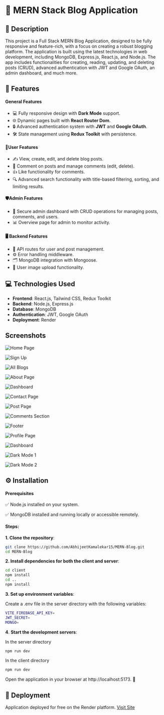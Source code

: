 
# 🌟 MERN Stack Blog Application
## 📝 Description 
This project is a Full Stack MERN Blog Application, designed to be fully responsive and feature-rich, with a focus on creating a robust blogging platform. The application is built using the latest technologies in web development, including MongoDB, Express.js, React.js, and Node.js. The app includes functionalities for creating, reading, updating, and deleting posts (CRUD), advanced authentication with JWT and Google OAuth, an admin dashboard, and much more.


## 🎯 Features
#### General Features
- 💻 Fully responsive design with **Dark Mode** support.
- 🌐 Dynamic pages built with **React Router Dom**.
- 🔒 Advanced authentication system with **JWT** and **Google OAuth**.
- 🛠️ State management using **Redux Toolkit** with persistence.

#### 👤User Features
- ✍️ View, create, edit, and delete blog posts.
- 💬 Comment on posts and manage comments (edit, delete).
- 👍 Like functionality for comments.
- 🔍 Advanced search functionality with title-based filtering, sorting, and limiting results.

#### 🛡️Admin Features
- 🔐 Secure admin dashboard with CRUD operations for managing posts, comments, and users.
- 📊 Overview page for admin to monitor activity.

#### 🖥️ Backend Features
- 🔄 API routes for user and post management.
- ⚙️ Error handling middleware.
- 🗂️ MongoDB integration with Mongoose.
- 📸 User image upload functionality.

## 💻 Technologies Used

- **Frontend**: React.js, Tailwind CSS, Redux Toolkit
- **Backend**: Node.js, Express.js
- **Database**: MongoDB
- **Authentication**: JWT, Google OAuth
- **Deployment**: Render


## Screenshots


![Home Page](https://res-console.cloudinary.com/duztdbp0j/media_explorer_thumbnails/cb7c0becedb9da890c91b7a073a133b5/detailed)

![Sign Up](https://res-console.cloudinary.com/duztdbp0j/media_explorer_thumbnails/c4186435b730bd70b9a38c807feab224/detailed)

![All Blogs](https://res-console.cloudinary.com/duztdbp0j/media_explorer_thumbnails/97146c0ce89f81212f9e7ae1fddcbfc8/detailed)

![About Page](https://res-console.cloudinary.com/duztdbp0j/media_explorer_thumbnails/e5948bb6df9012d3c7fc615c6cde537e/detailed)

![Dashboard](https://res-console.cloudinary.com/duztdbp0j/media_explorer_thumbnails/eed9edb3d78902285087d0e5317563be/detailed)

![Contact Page](https://res-console.cloudinary.com/duztdbp0j/media_explorer_thumbnails/a1063d5da2453d02c1994944aebab8ab/detailed)

![Post Page](https://res-console.cloudinary.com/duztdbp0j/media_explorer_thumbnails/6a50739cdb586e8c97c26ab539739eda/detailed)

![Comments Section](https://res-console.cloudinary.com/duztdbp0j/media_explorer_thumbnails/8466c3a772cfc59333098f2742326570/detailed)

![Footer](https://res-console.cloudinary.com/duztdbp0j/media_explorer_thumbnails/8ffa1a1c6b818f5967477e46ca57465a/detailed)

![Profile Page](https://res-console.cloudinary.com/duztdbp0j/media_explorer_thumbnails/7f1103ce224370c2accb46798d99c245/detailed)

![Dashboard](https://res-console.cloudinary.com/duztdbp0j/media_explorer_thumbnails/eed9edb3d78902285087d0e5317563be/detailed)

![Dark Mode 1](https://res-console.cloudinary.com/duztdbp0j/media_explorer_thumbnails/a6405a5c7c1c4e719f8d1b536a622706/detailed)


![Dark Mode 2](https://res-console.cloudinary.com/duztdbp0j/media_explorer_thumbnails/faf02a1ec3be9ca53eea1502e17d2be7/detailed)





















## ⚙️ Installation
#### Prerequisites

✅ Node.js installed on your system.

✅ MongoDB installed and running locally or accessible remotely.

#### Steps:

**1. Clone the repository**:

```bash
git clone https://github.com/AbhijeetKamalekar15/MERN-Blog.git
cd MERN-Blog
```

**2. Install dependencies for both the client and server**:
```bash
cd client
npm install
cd ..
npm install
```

**3. Set up environment variables**:

Create a .env file in the server directory with the following variables:
```bash
VITE_FIREBASE_API_KEY=
JWT_SECRET=
MONGO=
```

**4**. **Start the development servers**:

In the server directory
```bash
npm run dev
```

In the client directory
```bash
npm run dev
```

Open the application in your browser at http://localhost:5173. 🌟
    
## 🚀 Deployment
Application deployed for free on the Render platform.
[Visit Site](https://byteblog-sqb3.onrender.com/)

